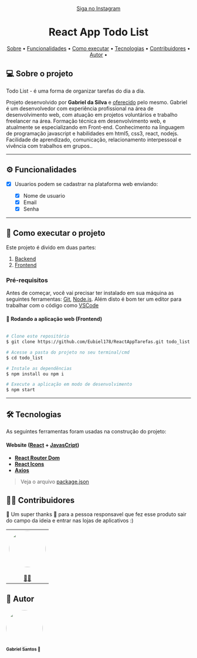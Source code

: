 <p align="center">
<a href="https://www.instagram.com/tech_gabriel/">Siga no Instagram</a>

</p>

<h1 align="center">
  React App Todo List
</h1>

<p align="center">
 <a href="#-sobre-o-projeto">Sobre</a> •
 <a href="#-funcionalidades">Funcionalidades</a> •
 <a href="#-como-executar-o-projeto">Como executar</a> • 
 <a href="#-tecnologias">Tecnologias</a> • 
 <a href="#-contribuidores">Contribuidores</a> • 
 <a href="#-autor">Autor</a> • 
</p>

## 💻 Sobre o projeto

Todo List - é uma forma de organizar tarefas do dia a dia.

Projeto desenvolvido por **Gabriel da Silva** e [oferecido](https://www.instagram.com/tech_gabriel/) pelo mesmo. Gabriel é um desenvolvedor com experiência profissional na área de desenvolvimento web, com atuação em projetos voluntários e trabalho freelancer na área. Formação técnica em desenvolvimento web, e atualmente se especializando em Front-end. Conhecimento na linguagem de programação javascript e habilidades em html5, css3, react, nodejs. Facilidade de aprendizado, comunicação, relacionamento interpessoal e vivência com trabalhos em grupos..

---

## ⚙️ Funcionalidades

- [x] Usuarios podem se cadastrar na plataforma web enviando:

  - [x] Nome de usuario
  - [x] Email
  - [x] Senha

---

## 🚀 Como executar o projeto

Este projeto é divido em duas partes:

1. <a href="https://github.com/Eubiel178/Api-For-TodoList">Backend</a>
2. <a href="#">Frontend</a>

### Pré-requisitos

Antes de começar, você vai precisar ter instalado em sua máquina as seguintes ferramentas:
[Git](https://git-scm.com), [Node.js](https://nodejs.org/en/).
Além disto é bom ter um editor para trabalhar com o código como [VSCode](https://code.visualstudio.com/)

#### 🧭 Rodando a aplicação web (Frontend)

```bash

# Clone este repositório
$ git clone https://github.com/Eubiel178/ReactAppTarefas.git todo_list

# Acesse a pasta do projeto no seu terminal/cmd
$ cd todo_list

# Instale as dependências
$ npm install ou npm i

# Execute a aplicação em modo de desenvolvimento
$ npm start
```

---

## 🛠 Tecnologias

As seguintes ferramentas foram usadas na construção do projeto:

#### **Website** ([React](https://reactjs.org/) + [JavasCript](https://developer.mozilla.org/pt-BR/docs/Learn/JavaScript/First_steps/What_is_JavaScript))

- **[React Router Dom](https://github.com/ReactTraining/react-router/tree/master/packages/react-router-dom)**
- **[React Icons](https://react-icons.github.io/react-icons/)**
- **[Axios](https://github.com/axios/axios)**

> Veja o arquivo [package.json](https://github.com/Eubiel178/ReactAppTarefas/blob/main/package.json)

## 👨‍💻 Contribuidores

💜 Um super thanks 👏 para a pessoa responsavel que fez esse produto sair do campo da ideia e entrar nas lojas de aplicativos :)

<table>
  <tr>
    <td align="center">
  <a href="https://eubiel178.github.io/gabrieldeveloper/">
  <img style="border-radius: 50%;"  width="100px;" src="https://eubiel178.github.io/gabrieldeveloper/image/photo.jpg" alt=""/>
  <br />
  <sub><b></b></sub></a><br /><a href="https://www.instagram.com/tech_gabriel/" >👨‍🚀</a></td>
  </tr>

</table>

## 🦸 Autor

<img style="border-radius: 50%;" width="100px;" src="https://eubiel178.github.io/gabrieldeveloper/image/photo.jpg"/>
<br />
<sub><b>Gabriel Santos 🚀</b></sub></a>
 <br />
